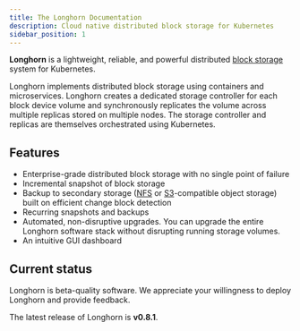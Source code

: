 ```yaml
---
title: The Longhorn Documentation
description: Cloud native distributed block storage for Kubernetes
sidebar_position: 1
---
```


<head>
  <link rel="canonical" href="https://main--longhornio-docusaurus.netlify.app/index"/>
</head>

**Longhorn** is a lightweight, reliable, and powerful distributed [block storage](https://cloudacademy.com/blog/object-storage-block-storage/) system for Kubernetes.

Longhorn implements distributed block storage using containers and microservices. Longhorn creates a dedicated storage controller for each block device volume and synchronously replicates the volume across multiple replicas stored on multiple nodes. The storage controller and replicas are themselves orchestrated using Kubernetes.

## Features

* Enterprise-grade distributed block storage with no single point of failure
* Incremental snapshot of block storage
* Backup to secondary storage ([NFS](https://www.extrahop.com/resources/protocols/nfs/) or [S3](https://aws.amazon.com/s3/)-compatible object storage) built on efficient change block detection
* Recurring snapshots and backups
* Automated, non-disruptive upgrades. You can upgrade the entire Longhorn software stack without disrupting running storage volumes.
* An intuitive GUI dashboard

## Current status

Longhorn is beta-quality software. We appreciate your willingness to deploy Longhorn and provide feedback.

The latest release of Longhorn is **v0.8.1**.
